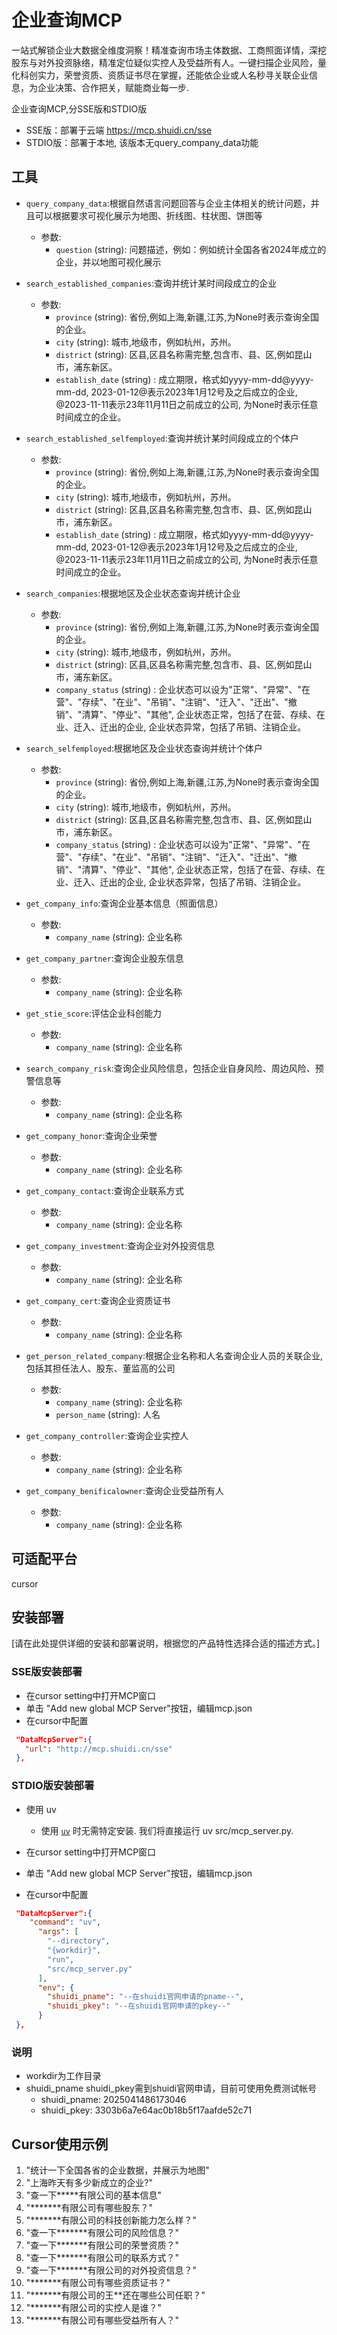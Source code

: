 # 企业查询MCP
一站式解锁企业大数据全维度洞察！精准查询市场主体数据、工商照面详情，深挖股东与对外投资脉络，精准定位疑似实控人及受益所有人。一键扫描企业风险，量化科创实力，荣誉资质、资质证书尽在掌握，还能依企业或人名秒寻关联企业信息，为企业决策、合作把关，赋能商业每一步.

企业查询MCP,分SSE版和STDIO版
- SSE版：部署于云端 https://mcp.shuidi.cn/sse
- STDIO版：部署于本地, 该版本无query_company_data功能
 
## 工具
- `query_company_data`:根据自然语言问题回答与企业主体相关的统计问题，并且可以根据要求可视化展示为地图、折线图、柱状图、饼图等
  - 参数:
      - `question` (string): 问题描述，例如：例如统计全国各省2024年成立的企业，并以地图可视化展示 
  
- `search_established_companies`:查询并统计某时间段成立的企业
  - 参数:
      - `province` (string): 省份,例如上海,新疆,江苏,为None时表示查询全国的企业。
      - `city` (string): 城市,地级市，例如杭州，苏州。
      - `district` (string): 区县,区县名称需完整,包含市、县、区,例如昆山市，浦东新区。
      - `establish_date` (string) : 成立期限，格式如yyyy-mm-dd@yyyy-mm-dd,
                                             2023-01-12@表示2023年1月12号及之后成立的企业, 
                                             @2023-11-11表示23年11月11日之前成立的公司, 
                                             为None时表示任意时间成立的企业。
    
- `search_established_selfemployed`:查询并统计某时间段成立的个体户
  - 参数:
     - `province` (string): 省份,例如上海,新疆,江苏,为None时表示查询全国的企业。
      - `city` (string): 城市,地级市，例如杭州，苏州。
      - `district` (string): 区县,区县名称需完整,包含市、县、区,例如昆山市，浦东新区。
      - `establish_date` (string) : 成立期限，格式如yyyy-mm-dd@yyyy-mm-dd,
                                             2023-01-12@表示2023年1月12号及之后成立的企业, 
                                             @2023-11-11表示23年11月11日之前成立的公司, 
                                             为None时表示任意时间成立的企业。
    
- `search_companies`:根据地区及企业状态查询并统计企业
  - 参数:
      - `province` (string): 省份,例如上海,新疆,江苏,为None时表示查询全国的企业。
      - `city` (string): 城市,地级市，例如杭州，苏州。
      - `district` (string): 区县,区县名称需完整,包含市、县、区,例如昆山市，浦东新区。
      - `company_status` (string) : 企业状态可以设为"正常"、"异常"、"在营"、"存续"、"在业"、"吊销"、"注销"、"迁入"、"迁出"、"撤销"、"清算"、"停业"、"其他",
                                    企业状态正常，包括了在营、存续、在业、迁入、迁出的企业,
                                    企业状态异常，包括了吊销、注销企业。
    
- `search_selfemployed`:根据地区及企业状态查询并统计个体户
  - 参数:
      - `province` (string): 省份,例如上海,新疆,江苏,为None时表示查询全国的企业。
      - `city` (string): 城市,地级市，例如杭州，苏州。
      - `district` (string): 区县,区县名称需完整,包含市、县、区,例如昆山市，浦东新区。
      - `company_status` (string) : 企业状态可以设为"正常"、"异常"、"在营"、"存续"、"在业"、"吊销"、"注销"、"迁入"、"迁出"、"撤销"、"清算"、"停业"、"其他",
                                    企业状态正常，包括了在营、存续、在业、迁入、迁出的企业,
                                    企业状态异常，包括了吊销、注销企业。
    
- `get_company_info`:查询企业基本信息（照面信息）
  - 参数:
      - `company_name` (string): 企业名称
    
- `get_company_partner`:查询企业股东信息
  - 参数:
      - `company_name` (string): 企业名称
    
- `get_stie_score`:评估企业科创能力
  - 参数:
      - `company_name` (string): 企业名称
    
- `search_company_risk`:查询企业风险信息，包括企业自身风险、周边风险、预警信息等
  - 参数:
      - `company_name` (string): 企业名称
    
- `get_company_honor`:查询企业荣誉
  - 参数:
      - `company_name` (string): 企业名称
    
- `get_company_contact`:查询企业联系方式
  - 参数:
      - `company_name` (string): 企业名称
    
- `get_company_investment`:查询企业对外投资信息
  - 参数:
      - `company_name` (string): 企业名称
    
- `get_company_cert`:查询企业资质证书
  - 参数:
      - `company_name` (string): 企业名称
    
- `get_person_related_company`:根据企业名称和人名查询企业人员的关联企业,包括其担任法人、股东、董监高的公司
  - 参数:
      - `company_name` (string): 企业名称
      - `person_name` (string): 人名
    
- `get_company_controller`:查询企业实控人
  - 参数:
      - `company_name` (string): 企业名称
    
- `get_company_benificalowner`:查询企业受益所有人
  - 参数:
      - `company_name` (string): 企业名称
    
## 可适配平台
cursor

## 安装部署
[请在此处提供详细的安装和部署说明，根据您的产品特性选择合适的描述方式。]
### SSE版安装部署
- 在cursor setting中打开MCP窗口
- 单击 "Add new global MCP Server"按钮，编辑mcp.json
- 在cursor中配置
```json
 "DataMcpServer":{
   "url": "http://mcp.shuidi.cn/sse"  
 },
```
### STDIO版安装部署

- 使用 uv
  - 使用 [`uv`](https://docs.astral.sh/uv/) 时无需特定安装. 我们将直接运行 uv src/mcp_server.py.

- 在cursor setting中打开MCP窗口
- 单击 "Add new global MCP Server"按钮，编辑mcp.json
- 在cursor中配置
```json
 "DataMcpServer":{
    "command": "uv",
      "args": [
        "--directory",
        "{workdir}",
        "run",
        "src/mcp_server.py"
      ],
      "env": {
        "shuidi_pname": "--在shuidi官网申请的pname--",
        "shuidi_pkey": "--在shuidi官网申请的pkey--"
      }
 },
``` 
### 说明
- workdir为工作目录
- shuidi_pname shuidi_pkey需到shuidi官网申请，目前可使用免费测试帐号
  - shuidi_pname: 2025041486173046
  - shuidi_pkey: 3303b6a7e64ac0b18b5f17aafde52c71

## Cursor使用示例
1. "统计一下全国各省的企业数据，并展示为地图"
2. "上海昨天有多少新成立的企业?"
3. "查一下*****有限公司的基本信息"
4. "*******有限公司有哪些股东？"
5. "*******有限公司的科技创新能力怎么样？"
6. "查一下*******有限公司的风险信息？"
7. "查一下*******有限公司的荣誉资质？"
8. "查一下*******有限公司的联系方式？"
9. "查一下*******有限公司的对外投资信息？"
10. "*******有限公司有哪些资质证书？"
11. "*******有限公司的王**还在哪些公司任职？"
12. "*******有限公司的实控人是谁？"
13. "*******有限公司有哪些受益所有人？"




